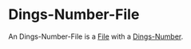 # Dings-Number-File

An Dings-Number-File is a [File](9000007.md) with a [Dings-Number](300000015.md).
